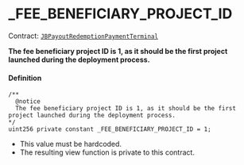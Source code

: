 # _FEE_BENEFICIARY_PROJECT_ID

Contract: [`JBPayoutRedemptionPaymentTerminal`](/dev/api/contracts/or-payment-terminals/or-abstract/jbpayoutredemptionpaymentterminal/README.md)​‌

**The fee beneficiary project ID is 1, as it should be the first project launched during the deployment process.** 

#### Definition

```
/**
  @notice
  The fee beneficiary project ID is 1, as it should be the first project launched during the deployment process.
*/
uint256 private constant _FEE_BENEFICIARY_PROJECT_ID = 1;
```

* This value must be hardcoded.
* The resulting view function is private to this contract.

